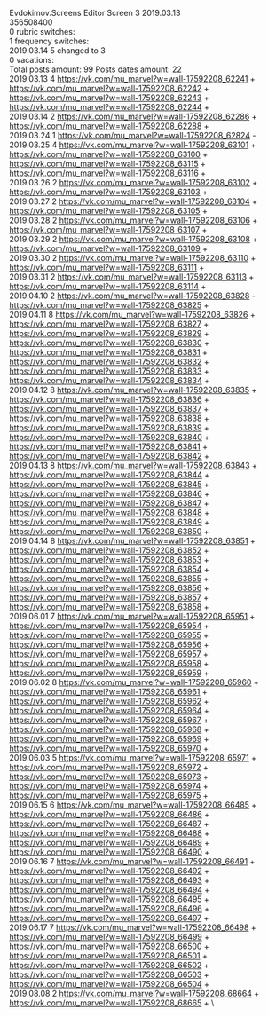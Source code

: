 Evdokimov.Screens	Editor Screen 3 2019.03.13\
356508400\
0 rubric switches:\
1 frequency switches:\
2019.03.14 5 changed to 3 \
0 vacations:\
Total posts amount: 99	Posts dates amount: 22\
2019.03.13 4 https://vk.com/mu_marvel?w=wall-17592208_62241 + https://vk.com/mu_marvel?w=wall-17592208_62242 + https://vk.com/mu_marvel?w=wall-17592208_62243 + https://vk.com/mu_marvel?w=wall-17592208_62244 + \
2019.03.14 2 https://vk.com/mu_marvel?w=wall-17592208_62286 + https://vk.com/mu_marvel?w=wall-17592208_62288 + \
2019.03.24 1 https://vk.com/mu_marvel?w=wall-17592208_62824 - \
2019.03.25 4 https://vk.com/mu_marvel?w=wall-17592208_63101 + https://vk.com/mu_marvel?w=wall-17592208_63100 + https://vk.com/mu_marvel?w=wall-17592208_63115 + https://vk.com/mu_marvel?w=wall-17592208_63116 + \
2019.03.26 2 https://vk.com/mu_marvel?w=wall-17592208_63102 + https://vk.com/mu_marvel?w=wall-17592208_63103 + \
2019.03.27 2 https://vk.com/mu_marvel?w=wall-17592208_63104 + https://vk.com/mu_marvel?w=wall-17592208_63105 + \
2019.03.28 2 https://vk.com/mu_marvel?w=wall-17592208_63106 + https://vk.com/mu_marvel?w=wall-17592208_63107 + \
2019.03.29 2 https://vk.com/mu_marvel?w=wall-17592208_63108 + https://vk.com/mu_marvel?w=wall-17592208_63109 + \
2019.03.30 2 https://vk.com/mu_marvel?w=wall-17592208_63110 + https://vk.com/mu_marvel?w=wall-17592208_63111 + \
2019.03.31 2 https://vk.com/mu_marvel?w=wall-17592208_63113 + https://vk.com/mu_marvel?w=wall-17592208_63114 + \
2019.04.10 2 https://vk.com/mu_marvel?w=wall-17592208_63828 - https://vk.com/mu_marvel?w=wall-17592208_63825 + \
2019.04.11 8 https://vk.com/mu_marvel?w=wall-17592208_63826 + https://vk.com/mu_marvel?w=wall-17592208_63827 + https://vk.com/mu_marvel?w=wall-17592208_63829 + https://vk.com/mu_marvel?w=wall-17592208_63830 + https://vk.com/mu_marvel?w=wall-17592208_63831 + https://vk.com/mu_marvel?w=wall-17592208_63832 + https://vk.com/mu_marvel?w=wall-17592208_63833 + https://vk.com/mu_marvel?w=wall-17592208_63834 + \
2019.04.12 8 https://vk.com/mu_marvel?w=wall-17592208_63835 + https://vk.com/mu_marvel?w=wall-17592208_63836 + https://vk.com/mu_marvel?w=wall-17592208_63837 + https://vk.com/mu_marvel?w=wall-17592208_63838 + https://vk.com/mu_marvel?w=wall-17592208_63839 + https://vk.com/mu_marvel?w=wall-17592208_63840 + https://vk.com/mu_marvel?w=wall-17592208_63841 + https://vk.com/mu_marvel?w=wall-17592208_63842 + \
2019.04.13 8 https://vk.com/mu_marvel?w=wall-17592208_63843 + https://vk.com/mu_marvel?w=wall-17592208_63844 + https://vk.com/mu_marvel?w=wall-17592208_63845 + https://vk.com/mu_marvel?w=wall-17592208_63846 + https://vk.com/mu_marvel?w=wall-17592208_63847 + https://vk.com/mu_marvel?w=wall-17592208_63848 + https://vk.com/mu_marvel?w=wall-17592208_63849 + https://vk.com/mu_marvel?w=wall-17592208_63850 + \
2019.04.14 8 https://vk.com/mu_marvel?w=wall-17592208_63851 + https://vk.com/mu_marvel?w=wall-17592208_63852 + https://vk.com/mu_marvel?w=wall-17592208_63853 + https://vk.com/mu_marvel?w=wall-17592208_63854 + https://vk.com/mu_marvel?w=wall-17592208_63855 + https://vk.com/mu_marvel?w=wall-17592208_63856 + https://vk.com/mu_marvel?w=wall-17592208_63857 + https://vk.com/mu_marvel?w=wall-17592208_63858 + \
2019.06.01 7 https://vk.com/mu_marvel?w=wall-17592208_65951 + https://vk.com/mu_marvel?w=wall-17592208_65954 + https://vk.com/mu_marvel?w=wall-17592208_65955 + https://vk.com/mu_marvel?w=wall-17592208_65956 + https://vk.com/mu_marvel?w=wall-17592208_65957 + https://vk.com/mu_marvel?w=wall-17592208_65958 + https://vk.com/mu_marvel?w=wall-17592208_65959 + \
2019.06.02 8 https://vk.com/mu_marvel?w=wall-17592208_65960 + https://vk.com/mu_marvel?w=wall-17592208_65961 + https://vk.com/mu_marvel?w=wall-17592208_65962 + https://vk.com/mu_marvel?w=wall-17592208_65964 + https://vk.com/mu_marvel?w=wall-17592208_65967 + https://vk.com/mu_marvel?w=wall-17592208_65968 + https://vk.com/mu_marvel?w=wall-17592208_65969 + https://vk.com/mu_marvel?w=wall-17592208_65970 + \
2019.06.03 5 https://vk.com/mu_marvel?w=wall-17592208_65971 + https://vk.com/mu_marvel?w=wall-17592208_65972 + https://vk.com/mu_marvel?w=wall-17592208_65973 + https://vk.com/mu_marvel?w=wall-17592208_65974 + https://vk.com/mu_marvel?w=wall-17592208_65975 + \
2019.06.15 6 https://vk.com/mu_marvel?w=wall-17592208_66485 + https://vk.com/mu_marvel?w=wall-17592208_66486 + https://vk.com/mu_marvel?w=wall-17592208_66487 + https://vk.com/mu_marvel?w=wall-17592208_66488 + https://vk.com/mu_marvel?w=wall-17592208_66489 + https://vk.com/mu_marvel?w=wall-17592208_66490 + \
2019.06.16 7 https://vk.com/mu_marvel?w=wall-17592208_66491 + https://vk.com/mu_marvel?w=wall-17592208_66492 + https://vk.com/mu_marvel?w=wall-17592208_66493 + https://vk.com/mu_marvel?w=wall-17592208_66494 + https://vk.com/mu_marvel?w=wall-17592208_66495 + https://vk.com/mu_marvel?w=wall-17592208_66496 + https://vk.com/mu_marvel?w=wall-17592208_66497 + \
2019.06.17 7 https://vk.com/mu_marvel?w=wall-17592208_66498 + https://vk.com/mu_marvel?w=wall-17592208_66499 + https://vk.com/mu_marvel?w=wall-17592208_66500 + https://vk.com/mu_marvel?w=wall-17592208_66501 + https://vk.com/mu_marvel?w=wall-17592208_66502 + https://vk.com/mu_marvel?w=wall-17592208_66503 + https://vk.com/mu_marvel?w=wall-17592208_66504 + \
2019.08.08 2 https://vk.com/mu_marvel?w=wall-17592208_68664 + https://vk.com/mu_marvel?w=wall-17592208_68665 + \

